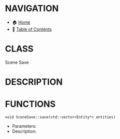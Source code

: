 # NAVIGATION
- 🏠 [Home](../../../readme.md)
- 📖 [Table of Contents](../docs_Chapter_0.00_Welcome/doc_Chapter_0.01_Table_of_Contents.md)

# CLASS
Scene Save

# DESCRIPTION

# FUNCTIONS
`void SceneSave::save(std::vector<Entity*> entities)`
- Parameters:
- Description: 
